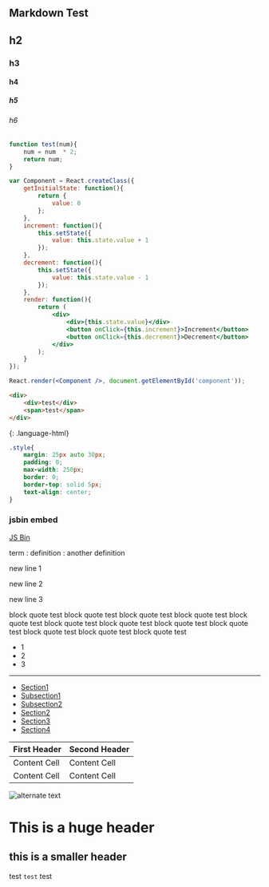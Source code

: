 ## Markdown Test

## h2

### h3

#### h4

##### h5

###### h6

~~~ javascript
function test(num){
	num = num  * 2;
	return num;
}
~~~

~~~ jsx
var Component = React.createClass({
	getInitialState: function(){
		return {
			value: 0
		};
	},
	increment: function(){
		this.setState({
			value: this.state.value + 1
		});
	},
	decrement: function(){
		this.setState({
			value: this.state.value - 1
		});
	},
	render: function(){
		return (
			<div>
				<div>{this.state.value}</div>
				<button onClick={this.increment}>Increment</button>
				<button onClick={this.decrement}>Decrement</button>
			</div>
		);
	}
});

React.render(<Component />, document.getElementById('component'));
~~~

~~~ html
<div>
	<div>test</div>
	<span>test</span>
</div>
~~~
{: .language-html}

~~~ css
.style{
	margin: 25px auto 30px;
    padding: 0;
    max-width: 250px;
    border: 0;
    border-top: solid 5px;
    text-align: center;
}
~~~

### jsbin embed
<a class="jsbin-embed" href="http://jsbin.com/pabome/4/embed?html,js,output">JS Bin</a><script src="http://static.jsbin.com/js/embed.js"></script>

term
: definition
: another definition

new line 1

new line 2

new line 3

> 
block quote test block quote test 
block quote test block quote test 
block quote test block quote test 
block quote test block quote test 
block quote test block quote test 
block quote test block quote test


+ 1
+ 2
+ 3

* * *

- [Section1](#section1)  
- [Subsection1](#subsection1)
- [Subsection2](#subsection2)
- [Section2](#section2)
- [Section3](#section3)
- [Section4](#section4)

First Header  | Second Header
------------- | -------------
Content Cell  | Content Cell
Content Cell  | Content Cell

![alternate text](https://sourceforge.net/images/icon_linux.gif)

This is a huge header
==================

this is a smaller header
------------------

test ```test``` test

